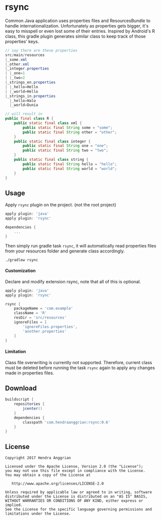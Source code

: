 rsync
=====
Common Java application uses properties files and ResourcesBundle to handle internationalization.
Unfortunately as properties gets bigger, it's easy to misspell or even lost some of their entries.
Inspired by Android's R class, this gradle plugin generates similar class to keep track of those properties' keys.

```java
// say there are these properties
src/main/resources
|_some.xml
|_other.xml
|_integer.properties
| |_one=1
| |_two=2
|_strings_en.properties
| |_hello=Hello
| |_world=Hello
|_strings_in.properties
  |_hello=Halo
  |_world=Dunia

// will result in
public final class R {
    public static final class xml {
        public static final String some = "some";
        public static final String other = "other";    
    }
    public static final class integer {
        public static final String one = "one";
        public static final String two = "two";    
    }
    public static final class string {
        public static final String hello = "hello";
        public static final String world = "world";    
    }
}
```

Usage
-----
Apply `rsync` plugin on the project. (not the root project)

```gradle
apply plugin: 'java'
apply plugin: 'rsync'

dependencies {
    ...
}
```

Then simply run gradle task `rsync`,
it will automatically read properties files from your resources folder and generate class accordingly.

```
./gradlew rsync
```

#### Customization
Declare and modify extension rsync, note that all of this is optional.

```gradle
apply plugin: 'java'
apply plugin: 'rsync'

rsync {
    packageName = 'com.example'
    className = 'R'
    resDir = 'src/resources'
    ignoreFiles = [
        'ignoreFiles.properties',
        'another.properties'
    ]
}
```

#### Limitation
Class file overwriting is currently not supported.
Therefore, current class must be deleted before running the task `rsync` again to apply any changes made in properties files.

Download
--------
```gradle
buildscript {
    repositories {
        jcenter()
    }
    dependencies {
        classpath 'com.hendraanggrian:rsync:0.6'
    }
}
```

License
-------
    Copyright 2017 Hendra Anggrian

    Licensed under the Apache License, Version 2.0 (the "License");
    you may not use this file except in compliance with the License.
    You may obtain a copy of the License at

       http://www.apache.org/licenses/LICENSE-2.0

    Unless required by applicable law or agreed to in writing, software
    distributed under the License is distributed on an "AS IS" BASIS,
    WITHOUT WARRANTIES OR CONDITIONS OF ANY KIND, either express or implied.
    See the License for the specific language governing permissions and
    limitations under the License.
